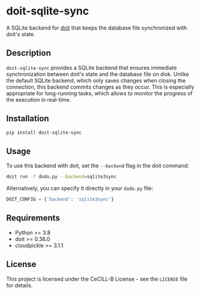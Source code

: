 # doit-sqlite-sync

A SQLite backend for [doit](https://pydoit.org/) that keeps the database file synchronized with doit's state.

## Description

`doit-sqlite-sync` provides a SQLite backend that ensures immediate synchronization between doit's state and the database file on disk. Unlike the default SQLite backend, which only saves changes when closing the connection, this backend commits changes as they occur. This is especially appropriate for long-running tasks, which allows to monitor the progress of the execution in real-time.

## Installation

```bash
pip install doit-sqlite-sync
```

## Usage

To use this backend with doit, set the `--backend` flag in the doit command:

```bash
doit run -f dodo.py --backend=sqlite3sync
```

Alternatively, you can specify it directly in your `dodo.py` file:

```python
DOIT_CONFIG = {'backend': 'sqlite3sync'}
```

## Requirements

- Python >= 3.8
- doit >= 0.36.0
- cloudpickle >= 3.1.1

## License

This project is licensed under the CeCILL-B License - see the `LICENSE` file for details.